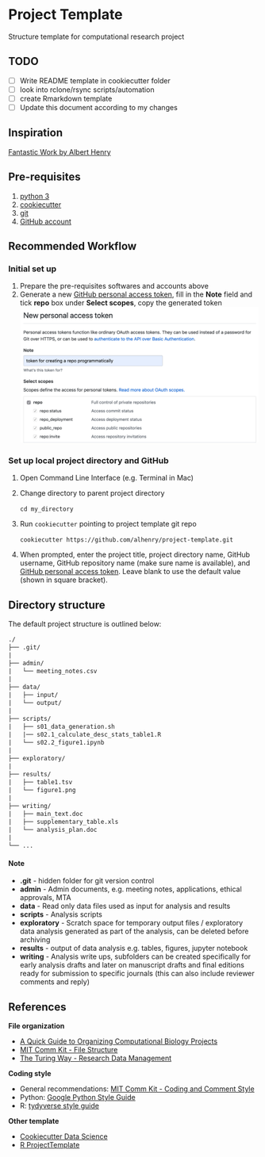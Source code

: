 # Project Template

Structure template for computational research project


## TODO

* [ ] Write README template in cookiecutter folder
* [ ] look into rclone/rsync scripts/automation
* [ ] create Rmarkdown template
* [ ] Update this document according to my changes

## Inspiration

[Fantastic Work by Albert Henry](https://github.com/alhenry/project-template)

## Pre-requisites

1. [python 3](https://docs.python.org/3/using/index.html)
2. [cookiecutter](https://cookiecutter.readthedocs.io/en/1.7.0/installation.html)
3. [git](https://git-scm.com/book/en/v2/Getting-Started-Installing-Git)
4. [GitHub account](https://help.github.com/en/articles/signing-up-for-a-new-github-account)

## Recommended Workflow

### Initial set up

1. Prepare the pre-requisites softwares and accounts above
2. Generate a new [GitHub personal access token](https://github.com/settings/tokens/new), fill in the **Note** field and tick **repo** box under **Select scopes**, copy the generated token
   ![](img/github_token.png)

### Set up local project directory and GitHub

1. Open Command Line Interface (e.g. Terminal in Mac)
2. Change directory to parent project directory

   `cd my_directory`
3. Run `cookiecutter` pointing to project template git repo

   `cookiecutter https://github.com/alhenry/project-template.git`
4. When prompted, enter the project title, project directory name, GitHub username,  GitHub repository name (make sure name is available), and [GitHub personal access token](#initial-set-up). Leave blank to use the default value (shown in square bracket).


## Directory structure

The default project structure is outlined below:

```
./
├── .git/
|
├── admin/
|   └── meeting_notes.csv
|
├── data/
|   ├── input/
|   └── output/
|   
├── scripts/
|   ├── s01_data_generation.sh
|   |── s02.1_calculate_desc_stats_table1.R
|   └── s02.2_figure1.ipynb
|
├── exploratory/
|
├── results/
|   ├── table1.tsv
|   └── figure1.png
|
├── writing/
|   ├── main_text.doc
|   ├── supplementary_table.xls
|   └── analysis_plan.doc
|
└── ...
```

#### Note

* **.git** - hidden folder for git version control
* **admin** - Admin documents, e.g. meeting notes, applications, ethical approvals, MTA
* **data** - Read only data files used as input for analysis and results
* **scripts** - Analysis scripts
* **exploratory** - Scratch space for temporary output files / exploratory data analysis generated as part of the analysis, can be deleted before archiving
* **results** - output of data analysis e.g. tables, figures, jupyter notebook
* **writing** - Analysis write ups, subfolders can be created specifically for early analysis drafts and later on manuscript drafts and final editions ready for submission to specific journals (this can also include reviewer comments and reply)


## References

**File organization**

- [A Quick Guide to Organizing Computational Biology Projects](https://journals.plos.org/ploscompbiol/article?id=10.1371/journal.pcbi.1000424)
- [MIT Comm Kit - File Structure](https://mitcommlab.mit.edu/broad/commkit/file-structure/)
- [The Turing Way - Research Data Management](https://the-turing-way.netlify.com/rdm/rdm.html)

**Coding style**

- General recommendations: [MIT Comm Kit - Coding and Comment Style](https://mitcommlab.mit.edu/broad/commkit/coding-and-comment-style/)
- Python: [Google Python Style Guide](https://google.github.io/styleguide/pyguide.html)
- R: [tydyverse style guide](https://style.tidyverse.org/)

**Other template**

- [Cookiecutter Data Science](https://drivendata.github.io/cookiecutter-data-science/)
- [R ProjectTemplate](http://projecttemplate.net/index.html)
